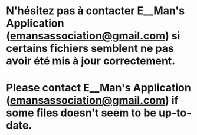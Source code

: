 # N'hésitez pas à contacter E__Man's Application (emansassociation@gmail.com) si certains fichiers semblent ne pas avoir été mis à jour correctement.
# Please contact E__Man's Application (emansassociation@gmail.com) if some files doesn't seem to be up-to-date.
